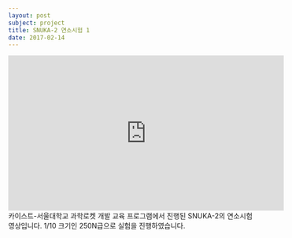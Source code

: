 ```yaml
---
layout: post
subject: project
title: SNUKA-2 연소시험 1
date: 2017-02-14
---
```

<iframe width="560" height="315" src="https://www.youtube.com/embed/xb7xSEGSMvE" frameborder="0" allowfullscreen></iframe>
카이스트-서울대학교 과학로켓 개발 교육 프로그램에서 진행된 SNUKA-2의 연소시험 영상입니다. 1/10 크기인 250N급으로 실험을 진행하였습니다.
